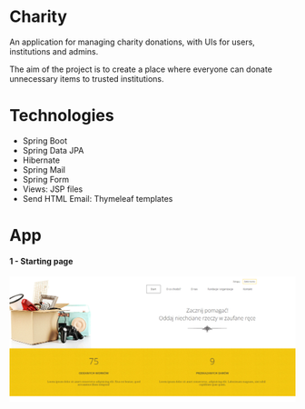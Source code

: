 # Charity


An application for managing charity donations, with UIs for users, institutions and admins.

The aim of the project is to create a place where everyone can donate unnecessary items to trusted institutions.
# Technologies
- Spring Boot
- Spring Data JPA
- Hibernate
- Spring Mail
- Spring Form
- Views: JSP files
- Send HTML Email: Thymeleaf templates

# App

#### 1 - Starting page
![stronaglowna.PNG](screenshot%2Fstronaglowna.PNG)